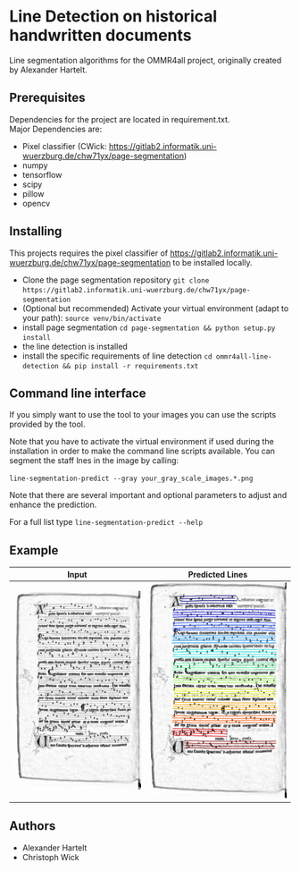 # Line Detection on historical handwritten documents

Line segmentation algorithms for the OMMR4all project, originally created by Alexander Hartelt.

## Prerequisites
Dependencies for the project are located in requirement.txt.<br />
Major Dependencies are:
* Pixel classifier (CWick: https://gitlab2.informatik.uni-wuerzburg.de/chw71yx/page-segmentation)
* numpy
* tensorflow
* scipy
* pillow
* opencv

## Installing

This projects requires the pixel classifier of
https://gitlab2.informatik.uni-wuerzburg.de/chw71yx/page-segmentation
to be installed locally.
 * Clone the page segmentation repository `git clone https://gitlab2.informatik.uni-wuerzburg.de/chw71yx/page-segmentation`
 * (Optional but recommended) Activate your virtual environment 
   (adapt to your path): `source venv/bin/activate`
 * install page segmentation `cd page-segmentation && python setup.py install`
 * the line detection is installed
 * install the specific requirements of line detection `cd ommr4all-line-detection && pip install -r requirements.txt`

 
 ## Command line interface
 
 If you simply want to use the tool to your images you can use the scripts provided by the tool.
 
 Note that you have to activate the virtual environment if used during the installation in order to make the command line scripts available.
 You can segment the staff lnes in the image by calling:
 
 `line-segmentation-predict --gray your_gray_scale_images.*.png`
 
Note that there are several important and optional parameters to adjust and enhance the prediction.

For a full list type `line-segmentation-predict --help` 

## Example

Input             |  Predicted Lines
:-------------------------:|:-------------------------:|
![Input](linesegmentation/demo/images/example/input.png) | ![Prediction](linesegmentation/demo/images/example/result_example.png)
 
 ## Authors
 * Alexander Hartelt
 * Christoph Wick
 